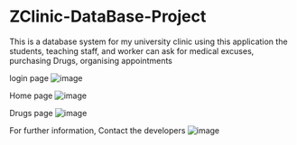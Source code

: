 # ZClinic-DataBase-Project

This is a database system for my university clinic
using this application the students, teaching staff, and worker
can ask for medical excuses, purchasing Drugs, organising appointments

login page
![image](https://user-images.githubusercontent.com/68303138/132769182-c8b20201-5543-45fe-a063-0167d9105e50.png)

Home page
![image](https://user-images.githubusercontent.com/68303138/132769278-83b7e388-4b1e-4e7f-afd1-a36395f850d6.png)

Drugs page
![image](https://user-images.githubusercontent.com/68303138/132769361-db7fdb1b-b435-459a-a895-14528baed9b1.png)

For further information, Contact the developers
![image](https://user-images.githubusercontent.com/68303138/132769565-acb5862a-c154-40c4-8805-2f710e96ae03.png)

